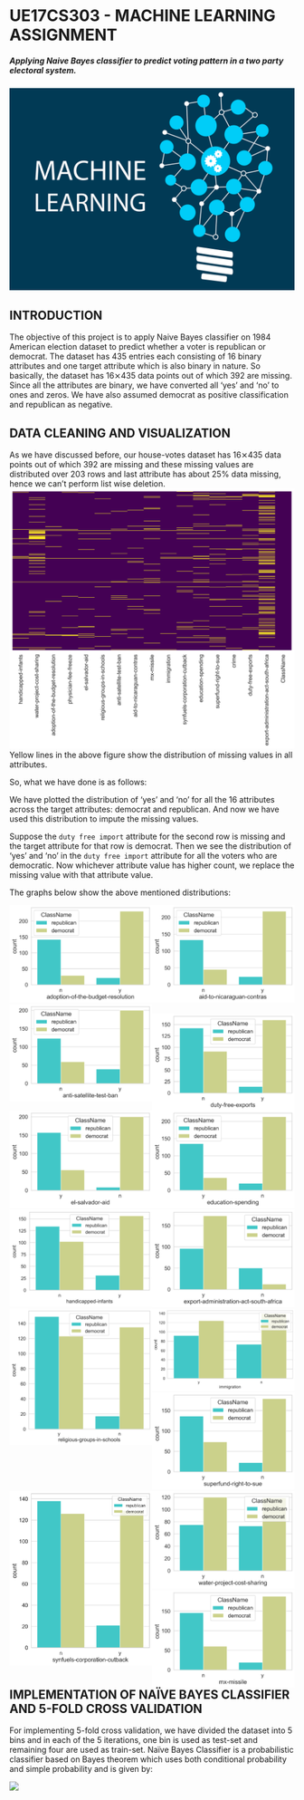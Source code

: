 # UE17CS303 - MACHINE LEARNING ASSIGNMENT
##### Applying Naive Bayes classifier to predict voting pattern in a two party electoral system.
![Machine learning](./images/machine-learning.png)

## INTRODUCTION
The objective of this project is to apply Naive Bayes classifier on 1984 American election dataset to predict whether a voter is republican or democrat. The dataset has 435 entries each consisting of 16 binary attributes and one target attribute which is also binary in nature. So basically, the dataset has 16⨯435 data points out of which 392 are missing. Since all the attributes are binary, we have converted all ‘yes’ and ‘no’ to ones and zeros. We have also assumed democrat as positive classification and republican as negative.

## DATA CLEANING AND VISUALIZATION
As we have discussed before, our house-votes dataset has 16⨯435 data points out of which 392 are missing and these missing values are distributed over 203 rows and last attribute has about 25% data missing, hence we can’t perform list wise deletion.
![Missing data-points in the dataset](./images/missing-datapoints-in-the-dataset.png)
Yellow lines in the above figure show the distribution of missing values in all attributes.

So, what we have done is as follows:

We have plotted the distribution of ‘yes’ and ‘no’ for all the 16 attributes across the target attributes: democrat and republican. And now we have used this distribution to impute the missing values.

Suppose the `duty free import` attribute for the second row is missing and the target attribute for that row is democrat. Then we see the distribution of ‘yes’ and ‘no’ in the `duty free import` attribute for all the voters who are democratic. Now whichever attribute value has higher count, we replace the missing value with that attribute value.

The graphs below show the above mentioned distributions:

<img align="left" src="./images/adoption-of-the-budget-resolution.png" width="50%" height="50%"/>
<img src="./images/aid-to-nicaraguan-contras.png" width="50%" height="50%"/>
<img align="left" src="./images/anti-satellite-test-ban.png" width="50%" height="50%"/>
<img \src="./images/crime.png" width="50%" height="50%"/>
<img align="left" src="./images/duty-free-exports.png" width="50%" height="50%"/>
<img src="./images/education-spending.png" width="50%" height="50%"/>
<img align="left" src="./images/el-salvador-aid.png" width="50%" height="50%"/>
<img src="./images/export-administration-act-south-africa.png" width="50%" height="50%"/>
<img align="left" src="./images/handicapped-infants.png" width="50%" height="50%"/>
<img src="./images/immigration.png" width="50%" height="50%"/>
<img align="left" src="./images/religious-groups-in-schools.png" width="50%" height="50%"/>
<img src="./images/superfund-right-to-sue.png" width="50%" height="50%"/>
<img align="left" src="./images/synfuels-corporation-cutback.png" width="50%" height="50%"/>
<img src="./images/water-project-cost-sharing.png" width="50%" height="50%"/>
<img align="left" src="./images/mx-missile.png" width="50%" height="50%"/>

## IMPLEMENTATION OF NAÏVE BAYES CLASSIFIER AND 5-FOLD CROSS VALIDATION
For implementing 5-fold cross validation, we have divided the dataset into 5 bins and in each of the 5 iterations, one bin is used as test-set and remaining four are used as train-set.
Naïve Bayes Classifier is a probabilistic classifier based on Bayes theorem which uses both conditional probability and simple probability and is given by:

<p align="centre">
    <img src="https://latex.codecogs.com/svg.latex?\normalsize P(h|D)=\frac{P(D|h)P(h)}{P(D)}">
</p>

<!-- <img src="https://latex.codecogs.com/svg.latex?\Large h_{MAP}=\arg \max{h \in H} P(h|D)\nonumber"> -->


